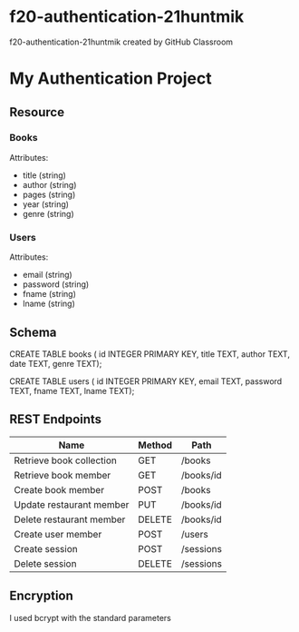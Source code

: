 # f20-authentication-21huntmik
f20-authentication-21huntmik created by GitHub Classroom

# My Authentication Project

## Resource
### Books
Attributes:
* title (string)
* author (string)
* pages (string)
* year (string)
* genre (string)

### Users
Attributes:
* email (string)
* password (string)
* fname (string)
* lname (string)

## Schema
CREATE TABLE books (
id INTEGER PRIMARY KEY,
title TEXT,
author TEXT,
date TEXT,
genre TEXT);

CREATE TABLE users (
id INTEGER PRIMARY KEY,
email TEXT,
password TEXT,
fname TEXT,
lname TEXT);

## REST Endpoints
Name | Method | Path
-----|--------|-----
Retrieve book collection | GET | /books
Retrieve book member | GET | /books/id
Create book member | POST | /books
Update restaurant member | PUT | /books/id
Delete restaurant member | DELETE | /books/id
Create user member | POST | /users
Create session | POST | /sessions
Delete session | DELETE | /sessions

## Encryption
I used bcrypt with the standard parameters
